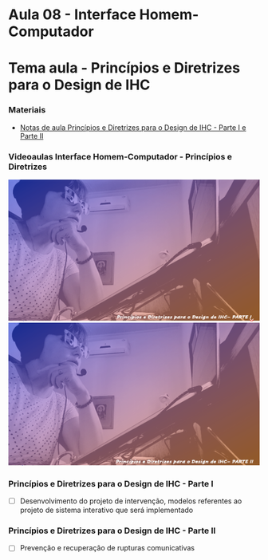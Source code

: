 # Aula 08 - Interface Homem-Computador
# Tema aula - Princípios e Diretrizes para o Design de IHC


### Materiais
- [Notas de aula Princípios e Diretrizes para o Design de IHC - Parte I e Parte II](principios_diretrizes_design_ihc.pdf)


### Videoaulas Interface Homem-Computador -  Princípios e Diretrizes 
[![Princípios e Diretrizes para o Design de IHC - Parte I](capa_17.png)](https://youtu.be/2lg91Rmjna4)
[![Princípios e Diretrizes para o Design de IHC - Parte II](capa_18.png)](https://youtu.be/wYkkj6YlfEo)


### Princípios e Diretrizes para o Design de IHC - Parte I 

- [ ]  Desenvolvimento do projeto de intervenção, modelos referentes ao projeto de sistema interativo que será implementado


### Princípios e Diretrizes para o Design de IHC - Parte II  

- [ ]  Prevenção e recuperação de rupturas comunicativas

